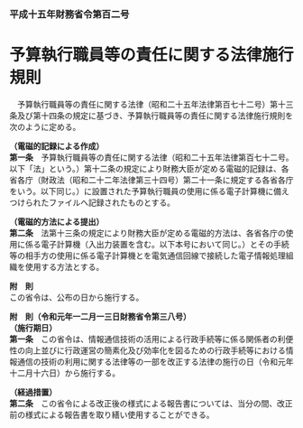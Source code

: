 ### 平成十五年財務省令第百二号  
# 予算執行職員等の責任に関する法律施行規則  
　予算執行職員等の責任に関する法律（昭和二十五年法律第百七十二号）第十三条及び第十四条の規定に基づき、予算執行職員等の責任に関する法律施行規則を次のように定める。  
  
**（電磁的記録による作成）**  
**第一条**　予算執行職員等の責任に関する法律（昭和二十五年法律第百七十二号。以下「法」という。）第十二条の規定により財務大臣が定める電磁的記録は、各省各庁（財政法（昭和二十二年法律第三十四号）第二十一条に規定する各省各庁をいう。以下同じ。）に設置された予算執行職員の使用に係る電子計算機に備えつけられたファイルへ記録されたものとする。  
  
**（電磁的方法による提出）**  
**第二条**　法第十三条の規定により財務大臣が定める電磁的方法は、各省各庁の使用に係る電子計算機（入出力装置を含む。以下本号において同じ。）とその手続等の相手方の使用に係る電子計算機とを電気通信回線で接続した電子情報処理組織を使用する方法とする。  
  
**附　則**  
この省令は、公布の日から施行する。  
  
**附　則（令和元年一二月一三日財務省令第三八号）**  
**（施行期日）**  
**第一条**　この省令は、情報通信技術の活用による行政手続等に係る関係者の利便性の向上並びに行政運営の簡素化及び効率化を図るための行政手続等における情報通信の技術の利用に関する法律等の一部を改正する法律の施行の日（令和元年十二月十六日）から施行する。  
  
**（経過措置）**  
**第二条**　この省令による改正後の様式による報告書については、当分の間、改正前の様式による報告書を取り繕い使用することができる。  
  
